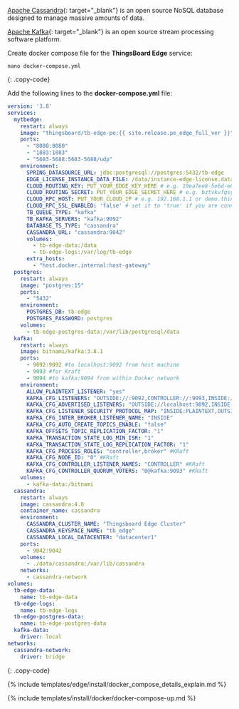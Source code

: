 [Apache Cassandra](https://cassandra.apache.org/_/index.html){: target="_blank"} is an open source NoSQL database designed to manage massive amounts of data.

[Apache Kafka](https://kafka.apache.org/){: target="_blank"} is an open source stream processing software platform.

Create docker compose file for the **ThingsBoard Edge** service:

```text
nano docker-compose.yml
```
{: .copy-code}

Add the following lines to the **docker-compose.yml** file:

```yml
version: '3.8'
services:
  mytbedge:
    restart: always
    image: "thingsboard/tb-edge-pe:{{ site.release.pe_edge_full_ver }}"
    ports:
      - "8080:8080"
      - "1883:1883"
      - "5683-5688:5683-5688/udp"
    environment:
      SPRING_DATASOURCE_URL: jdbc:postgresql://postgres:5432/tb-edge
      EDGE_LICENSE_INSTANCE_DATA_FILE: /data/instance-edge-license.data
      CLOUD_ROUTING_KEY: PUT_YOUR_EDGE_KEY_HERE # e.g. 19ea7ee8-5e6d-e642-4f32-05440a529015
      CLOUD_ROUTING_SECRET: PUT_YOUR_EDGE_SECRET_HERE # e.g. bztvkvfqsye7omv9uxlp
      CLOUD_RPC_HOST: PUT_YOUR_CLOUD_IP # e.g. 192.168.1.1 or demo.thingsboard.io
      CLOUD_RPC_SSL_ENABLED: 'false' # set it to 'true' if you are connecting edge to thingsboard.cloud
      TB_QUEUE_TYPE: "kafka"
      TB_KAFKA_SERVERS: "kafka:9092"
      DATABASE_TS_TYPE: "cassandra"
      CASSANDRA_URL: "cassandra:9042"
      volumes:
        - tb-edge-data:/data
        - tb-edge-logs:/var/log/tb-edge
      extra_hosts:
        - "host.docker.internal:host-gateway"
  postgres:
    restart: always
    image: "postgres:15"
    ports:
      - "5432"
    environment:
      POSTGRES_DB: tb-edge
      POSTGRES_PASSWORD: postgres
    volumes:
      - tb-edge-postgres-data:/var/lib/postgresql/data
  kafka:
    restart: always
    image: bitnami/kafka:3.8.1
    ports:
      - 9092:9092 #to localhost:9092 from host machine
      - 9093 #for Kraft
      - 9094 #to kafka:9094 from within Docker network
    environment:
      ALLOW_PLAINTEXT_LISTENER: "yes"
      KAFKA_CFG_LISTENERS: "OUTSIDE://:9092,CONTROLLER://:9093,INSIDE://:9094"
      KAFKA_CFG_ADVERTISED_LISTENERS: "OUTSIDE://localhost:9092,INSIDE://kafka:9094"
      KAFKA_CFG_LISTENER_SECURITY_PROTOCOL_MAP: "INSIDE:PLAINTEXT,OUTSIDE:PLAINTEXT,CONTROLLER:PLAINTEXT"
      KAFKA_CFG_INTER_BROKER_LISTENER_NAME: "INSIDE"
      KAFKA_CFG_AUTO_CREATE_TOPICS_ENABLE: "false"
      KAFKA_OFFSETS_TOPIC_REPLICATION_FACTOR: "1"
      KAFKA_TRANSACTION_STATE_LOG_MIN_ISR: "1"
      KAFKA_TRANSACTION_STATE_LOG_REPLICATION_FACTOR: "1"
      KAFKA_CFG_PROCESS_ROLES: "controller,broker" #KRaft
      KAFKA_CFG_NODE_ID: "0" #KRaft
      KAFKA_CFG_CONTROLLER_LISTENER_NAMES: "CONTROLLER" #KRaft
      KAFKA_CFG_CONTROLLER_QUORUM_VOTERS: "0@kafka:9093" #KRaft
    volumes:
      - kafka-data:/bitnami
  cassandra:
    restart: always
    image: cassandra:4.0
    container_name: cassandra
    environment:
      CASSANDRA_CLUSTER_NAME: "Thingsboard Edge Cluster"
      CASSANDRA_KEYSPACE_NAME: "tb_edge"
      CASSANDRA_LOCAL_DATACENTER: "datacenter1"
    ports:
      - 9042:9042
    volumes:
      - ./data/cassandra:/var/lib/cassandra
    networks:
      - cassandra-network
volumes:
  tb-edge-data:
    name: tb-edge-data
  tb-edge-logs:
    name: tb-edge-logs
  tb-edge-postgres-data:
    name: tb-edge-postgres-data
  kafka-data:
    driver: local
networks:
  cassandra-network:
    driver: bridge
```
{: .copy-code}

{% include templates/edge/install/docker_compose_details_explain.md %}

{% include templates/install/docker/docker-compose-up.md %}
